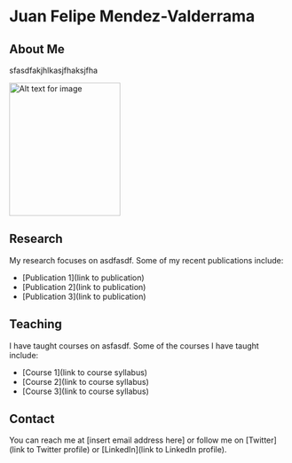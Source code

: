 # Juan Felipe Mendez-Valderrama

## About Me

sfasdfakjhlkasjfhaksjfha

<img src="https://github.com/MendezV/MendezV.github.io/blob/main/Felipe5.jpg" alt="Alt text for image" width="200" height="240">

## Research

My research focuses on asdfasdf. Some of my recent publications include:

- [Publication 1](link to publication)
- [Publication 2](link to publication)
- [Publication 3](link to publication)

## Teaching

I have taught courses on asfasdf. Some of the courses I have taught include:

- [Course 1](link to course syllabus)
- [Course 2](link to course syllabus)
- [Course 3](link to course syllabus)

## Contact

You can reach me at [insert email address here] or follow me on [Twitter](link to Twitter profile) or [LinkedIn](link to LinkedIn profile).
